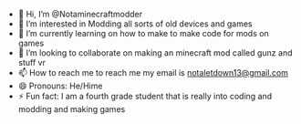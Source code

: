 - 👋 Hi, I’m @Notaminecraftmodder
- 👀 I’m interested in Modding all sorts of old devices and games
- 🌱 I’m currently learning on how to make to make code for mods on games
- 💞️ I’m looking to collaborate on making an minecraft mod called gunz and stuff vr
- 📫 How to reach me to reach me my email is notaletdown13@gmail.com
- 😄 Pronouns: He/Hime
- ⚡ Fun fact: I am a fourth grade student that is really into coding and modding and making games

<!---
Notaminecraftmodder/Notaminecraftmodder is a ✨ special ✨ repository because its `README.md` (this file) appears on your GitHub profile.
You can click the Preview link to take a look at your changes.
--->
